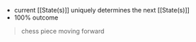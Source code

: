 - current [[State(s)]] uniquely determines the next [[State(s)]]
- 100% outcome
>chess piece moving forward